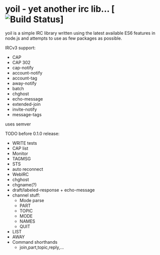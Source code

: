 # yoil - yet another irc lib...  [![Build Status](https://travis-ci.com/moortens/yoil.svg?branch=master)]

yoil is a simple IRC library written using the latest available ES6 features in node.js 
and attempts to use as few packages as possible. 


IRCv3 support:

- CAP
- CAP 302
- cap-notify
- account-notify
- account-tag
- away-notify
- batch
- chghost
- echo-message
- extended-join
- invite-notify
- message-tags 

uses semver 

TODO before 0.1.0 release:
* WRITE tests
* CAP list
* Monitor 
* TAGMSG
* STS
* auto reconnect
* WebIRC
* chghost
* chgname(?)
* draft/labeled-response + echo-message
* channel stuff: 
  * Mode parse
  * PART
  * TOPIC
  * MODE
  * NAMES
  * QUIT
* LIST
* AWAY
* Command shorthands
  * join,part,topic,reply,...